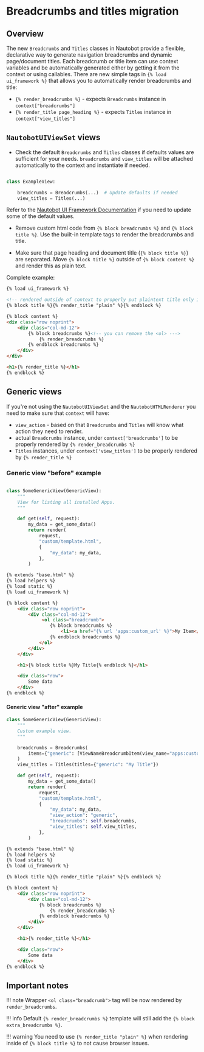 # Breadcrumbs and titles migration

## Overview

The new `Breadcrumbs` and `Titles` classes in Nautobot provide a flexible, declarative way to generate navigation
breadcrumbs and dynamic page/document titles.
Each breadcrumb or title item can use context variables and be automatically generated either by getting it from the context
or using callables.
There are new simple tags in `{% load ui_framework %}` that allows you to automatically render breadcrumbs and title:

- `{% render_breadcrumbs %}` - expects `Breadcrumbs` instance in `context["breadcrumbs"]`
- `{% render_title page_heading %}` - expects `Titles` instance in `context["view_titles"]`

## `NautobotUIViewSet` views

- Check the default `Breadcrumbs` and `Titles` classes if defaults values are sufficient for your needs.
`breadcrumbs` and `view_titles` will be attached automatically to the context and instantiate if needed.

```python

class ExampleView:

    breadcrumbs = Breadcrumbs(...)  # Update defaults if needed
    view_titles = Titles(...)
```

Refer to the [Nautobot UI Framework Documentation](../../../core/ui-component-framework.md) if you need to update some of the default values.

- Remove custom html code from `{% block breadcrumbs %}` and `{% block title %}`. Use the built-in template tags to render the breadcrumbs and title.

- Make sure that page heading and document title (`{% block title %}`) are separated. Move `{% block title %}` outside of `{% block content %}` and render this as plain text.

Complete example:

```html
{% load ui_framework %}

<!-- rendered outside of context to properly put plaintext title only inside <head><title>...</title></head> HTML tags. -->
{% block title %}{% render_title "plain" %}{% endblock %}

{% block content %}
<div class="row noprint">
    <div class="col-md-12">
        {% block breadcrumbs %}<!-- you can remove the <ol> --->
            {% render_breadcrumbs %}
        {% endblock breadcrumbs %}
    </div>
</div>

<h1>{% render_title %}</h1>
{% endblock %}
```

## Generic views

If you're not using the `NautobotUIViewSet` and the `NautobotHTMLRenderer` you need to make sure that `context` will have:
- `view_action` - based on that `Breadcrumbs` and `Titles` will know what action they need to render.
- actual `Breadcrumbs` instance, under `context['breadcrumbs']` to be properly rendered by `{% render_breadcrumbs %}`
- `Titles` instances, under `context['view_titles']` to be properly rendered by `{% render_title %}`

### Generic view "before" example

```python

class SomeGenericView(GenericView):
    """
    View for listing all installed Apps.
    """

    def get(self, request):
        my_data = get_some_data()
        return render(
            request,
            "custom/template.html",
            {
                "my_data": my_data,
            },
        )
```

```html
{% extends "base.html" %}
{% load helpers %}
{% load static %}
{% load ui_framework %}

{% block content %}
    <div class="row noprint">
        <div class="col-md-12">
             <ol class="breadcrumb">
                {% block breadcrumbs %}
                    <li><a href="{% url 'apps:custom_url' %}">My Item</a></li>
                {% endblock breadcrumbs %}
            </ol>
        </div>
    </div>

    <h1>{% block title %}My Title{% endblock %}</h1>

    <div class="row">
        Some data
    </div>
{% endblock %}
```

#### Generic view "after" example

```python
class SomeGenericView(GenericView):
    """
    Custom example view.
    """

    breadcrumbs = Breadcrumbs(
        items={"generic": [ViewNameBreadcrumbItem(view_name="apps:custom_url", label="My Item")]}
    )
    view_titles = Titles(titles={"generic": "My Title"})

    def get(self, request):
        my_data = get_some_data()
        return render(
            request,
            "custom/template.html",
            {
                "my_data": my_data,
                "view_action": "generic",
                "breadcrumbs": self.breadcrumbs,
                "view_titles": self.view_titles,
            },
        )
```

```html
{% extends "base.html" %}
{% load helpers %}
{% load static %}
{% load ui_framework %}

{% block title %}{% render_title "plain" %}{% endblock %}

{% block content %}
    <div class="row noprint">
        <div class="col-md-12">
            {% block breadcrumbs %}
                {% render_breadcrumbs %}
            {% endblock breadcrumbs %}
        </div>
    </div>

    <h1>{% render_title %}</h1>

    <div class="row">
        Some data
    </div>
{% endblock %}
```

## Important notes

!!! note
    Wrapper `<ol class="breadcrumb">` tag will be now rendered by `render_breadcrumbs`.

!!! info
    Default `{% render_breadcrumbs %}` template will still add the `{% block extra_breadcrumbs %}`.

!!! warning
    You need to use `{% render_title "plain" %}` when rendering inside of `{% block title %}` to not cause browser issues.
